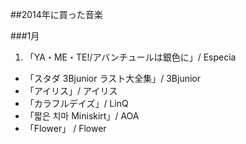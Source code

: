 ##2014年に買った音楽

###1月
1. 「YA・ME・TE!/アバンチュールは銀色に」/ Especia
- 「スタダ 3Bjunior ラスト大全集」/ 3Bjunior
- 「アイリス」/ アイリス
- 「カラフルデイズ」/ LinQ
- 「짧은 치마 Miniskirt」/ AOA
- 「Flower」 / Flower